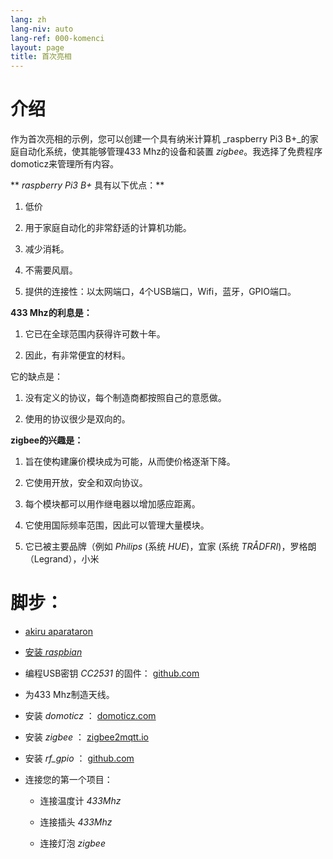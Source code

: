 ```yaml
---
lang: zh
lang-niv: auto
lang-ref: 000-komenci
layout: page
title: 首次亮相
---
```


# 介绍
作为首次亮相的示例，您可以创建一个具有纳米计算机 _raspberry Pi3 B+_的家庭自动化系统，使其能够管理433 Mhz的设备和装置 _zigbee_。我选择了免费程序domoticz来管理所有内容。

** _raspberry Pi3 B+_ 具有以下优点：**

 1. 低价


 2. 用于家庭自动化的非常舒适的计算机功能。


 3. 减少消耗。


 4. 不需要风扇。


 5. 提供的连接性：以太网端口，4个USB端口，Wifi，蓝牙，GPIO端口。




**433 Mhz的利息是：**

 1. 它已在全球范围内获得许可数十年。


 2. 因此，有非常便宜的材料。



 
它的缺点是：

 1. 没有定义的协议，每个制造商都按照自己的意愿做。


 2. 使用的协议很少是双向的。




**zigbee的兴趣是：**

 1. 旨在使构建廉价模块成为可能，从而使价格逐渐下降。


 1. 它使用开放，安全和双向协议。


 1. 每个模块都可以用作继电器以增加感应距离。


 1. 它使用国际频率范围，因此可以管理大量模块。


 1. 它已被主要品牌（例如 _Philips_ (系统 _HUE_)，宜家 (系统 _TRÅDFRI_)，罗格朗（Legrand），小米




# 脚步：

* [akiru aparataron](_posts/2020-08-31-aparataro.md)


* [安装 _raspbian_](_posts/2020-12-22-instali_raspbian.md)


* 编程USB密钥 _CC2531_ 的固件： [github.com](https://github.com/jmichault/flash_cc2531)
  


* 为433 Mhz制造天线。


* 安装 _domoticz_ ： [domoticz.com](https://www.domoticz.com/wiki/Raspberry_Pi)
  


* 安装 _zigbee_ ： [zigbee2mqtt.io](https://www.zigbee2mqtt.io/getting_started/running_zigbee2mqtt.html)


* 安装 _rf_gpio_ ： [github.com](https://github.com/jmichault/rf_gpio/blob/master/LeguMin.md)
  


* 连接您的第一个项目：  


  * 连接温度计 _433Mhz_


  * 连接插头 _433Mhz_


  * 连接灯泡 _zigbee_



